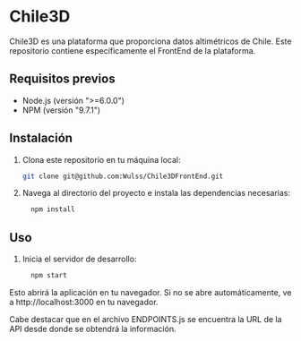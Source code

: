# Chile3D
Chile3D es una plataforma que proporciona datos altimétricos de Chile. Este repositorio contiene específicamente el FrontEnd de la plataforma.

## Requisitos previos
- Node.js (versión ">=6.0.0")
- NPM (versión "9.7.1")

## Instalación
1. Clona este repositorio en tu máquina local:

   ```bash
   git clone git@github.com:Wulss/Chile3DFrontEnd.git
2. Navega al directorio del proyecto e instala las dependencias necesarias:
   ```bash
     npm install
## Uso
1. Inicia el servidor de desarrollo:
   ```bash
     npm start
Esto abrirá la aplicación en tu navegador. Si no se abre automáticamente, ve a http://localhost:3000 en tu navegador.

Cabe destacar que en el archivo ENDPOINTS.js se encuentra la URL de la API desde donde se obtendrá la información.
